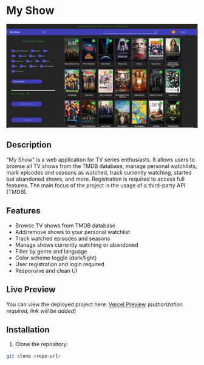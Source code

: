 # My Show

![Project Preview](./myShowPreview.png)

## Description
"My Show" is a web application for TV series enthusiasts. It allows users to browse all TV shows from the TMDB database, manage personal watchlists, mark episodes and seasons as watched, track currently watching, started but abandoned shows, and more. Registration is required to access full features. The main focus of the project is the usage of a third-party API (TMDB).

## Features
- Browse TV shows from TMDB database
- Add/remove shows to your personal watchlist
- Track watched episodes and seasons
- Manage shows currently watching or abandoned
- Filter by genre and language
- Color scheme toggle (dark/light)
- User registration and login required
- Responsive and clean UI

## Live Preview
You can view the deployed project here: [Vercel Preview](#) *(authorization required, link will be added)*

## Installation
1. Clone the repository:
```bash
git clone <repo-url>
